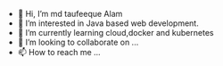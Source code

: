 - 👋 Hi, I’m md taufeeque Alam
- 👀 I’m interested in Java based web development.
- 🌱 I’m currently learning cloud,docker and kubernetes
- 💞️ I’m looking to collaborate on ...
- 📫 How to reach me ...

<!---
taufeeque/taufeeque is a ✨ special ✨ repository because its `README.md` (this file) appears on your GitHub profile.
You can click the Preview link to take a look at your changes.
--->
